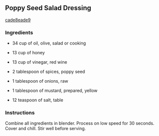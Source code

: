 ## Poppy Seed Salad Dressing

[cade8eade9](http://www.food.com/recipe/poppy-seed-salad-dressing-285580)

### Ingredients

 - 34 cup of oil, olive, salad or cooking

 - 13 cup of honey

 - 13 cup of vinegar, red wine

 - 2 tablespoon of spices, poppy seed

 - 1 tablespoon of onions, raw

 - 1 tablespoon of mustard, prepared, yellow

 - 12 teaspoon of salt, table

### Instructions

Combine all ingredients in blender. Process on low speed for 30 seconds. Cover and chill. Stir well before serving.